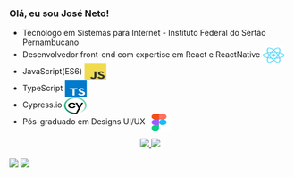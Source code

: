 ### Olá, eu sou José Neto!



- Tecnólogo em Sistemas para Internet - Instituto Federal do Sertão Pernambucano
- Desenvolvedor front-end com expertise em React e ReactNative <img align="center" alt="JoseNeto-HTML" height="30" width="40" src="https://raw.githubusercontent.com/devicons/devicon/master/icons/react/react-original.svg">
- JavaScript(ES6) <img align="center" alt="JoseNeto-HTML" height="30" width="40" src="https://raw.githubusercontent.com/devicons/devicon/master/icons/javascript/javascript-original.svg">
- TypeScript <img align="center" alt="JoseNeto-HTML" height="30" width="40" src="https://raw.githubusercontent.com/devicons/devicon/master/icons/typescript/typescript-original.svg">
- Cypress.io <img align="center" alt="JoseNeto-HTML" height="30" width="40" src="https://raw.githubusercontent.com/devicons/devicon/master/icons/cypressio/cypressio-original.svg">
- Pós-graduado em Designs UI/UX <img align="center" alt="JoseNeto-HTML" height="30" width="40" src="https://raw.githubusercontent.com/devicons/devicon/master/icons/figma/figma-original.svg">
<div align="center">
  <a href="https://github.com/jospneto">
  <img height="180em" src="https://github-readme-stats.vercel.app/api?username=jospneto&show_icons=true&theme=dark&include_all_commits=true&count_private=true"/>
  <img height="180em" src="https://github-readme-stats.vercel.app/api/top-langs/?username=jospneto&layout=compact&langs_count=7&theme=dark"/>
</div>
<br>
  <a href="https://www.linkedin.com/in/jos%C3%A9-neto-20a4b8208/" target="_blank"><img src="https://img.shields.io/badge/-LinkedIn-%230077B5?style=for-the-badge&logo=linkedin&logoColor=white" target="_blank"></a> 
  <a href="" target="_blank"><img src="https://img.shields.io/badge/Gmail-D14836?style=for-the-badge&logo=gmail&logoColor=white" target="_blank"></a> 
</div>
